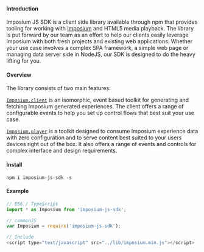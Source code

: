 #### Introduction

Imposium JS SDK is a client side library available through npm that provides tooling for working with [Imposium](https://imposium.com) and HTML5 media playback. The library is put forward by our team as an effort to help our clients easily leverage Imposium with both fresh projects and existing web applications. Whether your use case involves a complex SPA framework, a simple web page or managing data server side in NodeJS, our SDK is designed to do the heavy lifting for you. 

#### Overview 

The library consists of two main features:

[`Imposium.client`](/client) is an isomorphic, event based toolkit for generating and fetching Imposium generated experiences. The client offers a range of configurable events to help you set up control flows that best suit your use case. 

[`Imposium.player`](/player) is a toolkit designed to consume Imposium experience data with zero configuration and to serve content best suited to your users devices right out of the box. It also offers a range of events and controls for complex interface and design requirements.

#### Install

`npm i imposium-js-sdk -s`

#### Example

```javascript
// ES6 / TypeScript 
import * as Imposium from 'imposium-js-sdk';

// commonJS
var Imposium = require('imposium-js-sdk');

// Include
<script type="text/javascript" src="../lib/imposium.min.js"></script>
```